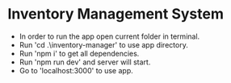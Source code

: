 <!-- mongodb+srv://tanish-jain-225:<password>@cluster0.578qvco.mongodb.net/?retryWrites=true&w=majority&appName=Cluster0 -->
<!-- mongodb+srv://inventory:<password>@cluster0.578qvco.mongodb.net/?retryWrites=true&w=majority&appName=Cluster0 -->

<!-- User: Inventory  -->
<!-- Password: d951LKEgCInJ2kPK -->

# Inventory Management System 

- In order to run the app open current folder in terminal.
- Run 'cd .\inventory-manager\' to use app directory. 
- Run 'npm i' to get all dependencies. 
- Run 'npm run dev' and server will start. 
- Go to 'localhost:3000' to use app. 
